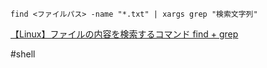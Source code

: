 
```shell
find <ファイルパス> -name "*.txt" | xargs grep "検索文字列"
```


[【Linux】ファイルの内容を検索するコマンド find + grep](https://choppydays.com/linux-search-files-find-grep/)

#shell 